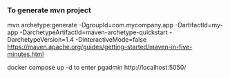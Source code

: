 ### To generate mvn project
mvn archetype:generate -DgroupId=com.mycompany.app -DartifactId=my-app -DarchetypeArtifactId=maven-archetype-quickstart -DarchetypeVersion=1.4 -DinteractiveMode=false
https://maven.apache.org/guides/getting-started/maven-in-five-minutes.html

docker compose up -d
to enter pgadmin http://localhost:5050/
